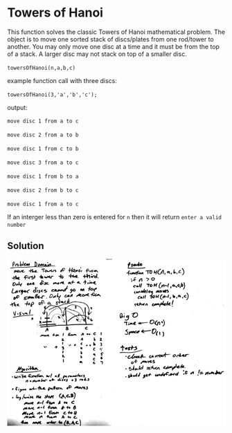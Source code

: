 
# Towers of Hanoi

This function solves the classic Towers of Hanoi mathematical problem.  The object is to move one sorted stack of discs/plates from one rod/tower to another.  You may only move one disc at a time and it must be from the top of a stack.  A larger disc may not stack on top of a smaller disc.

`towersOfHanoi(n,a,b,c)`

example function call with three discs:

`towersOfHanoi(3,'a','b','c');`

output:

    move disc 1 from a to c

    move disc 2 from a to b

    move disc 1 from c to b

    move disc 3 from a to c

    move disc 1 from b to a

    move disc 2 from b to c

    move disc 1 from a to c

If an interger less than zero is entered for `n` then it will return `enter a valid number`

## Solution
![Whiteboard](assets/towersOfHanoi.jpg)